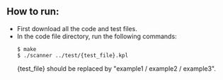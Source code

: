 ## How to run:
  * First download all the code and test files.
  * In the code file directory, run the following commands:
    ```
    $ make
    $ ./scanner ../test/{test_file}.kpl
    ```
    {test_file} should be replaced by "example1 / example2 / example3".
